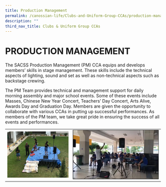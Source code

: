 ```yaml
---
title: Production Management
permalink: /canossian-life/Clubs-and-Uniform-Group-CCAs/production-management/
description: ""
third_nav_title: Clubs & Uniform Group CCAs
---
```

# PRODUCTION MANAGEMENT
The SACSS Production Management (PM) CCA equips and develops members’ skills in stage management. These skills include the technical aspects of lighting, sound and set as well as non-technical aspects such as backstage crewing.

The PM Team provides technical and management support for daily morning assembly and major school events. Some of these events include Masses, Chinese New Year Concert, Teachers’ Day Concert, Arts Alive, Awards Day and Graduation Day. Members are given the opportunity to collaborate with various CCAs in putting up successful performances. As members of the PM team, we take great pride in ensuring the success of all events and performances.

|   |   |
|---|---|
| ![](/images/Canossian%20Life/CLUBS%20&%20UNIFORM%20GROUP%20CCAS/PRODUCTION%20MANAGEMENT/PM1.jpg)  |  ![](/images/Canossian%20Life/CLUBS%20&%20UNIFORM%20GROUP%20CCAS/PRODUCTION%20MANAGEMENT/PM2_Sound-Training.jpeg) |